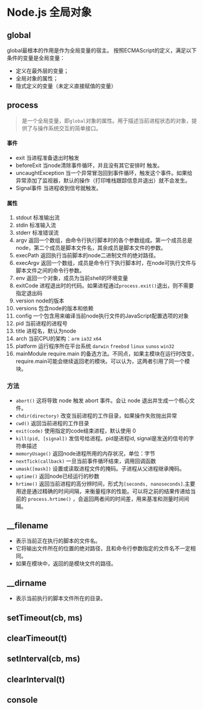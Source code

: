# Node.js 全局对象

## global
global最根本的作用是作为全局变量的宿主。
按照ECMAScript的定义，满足以下条件的变量是全局变量：
- 定义在最外层的变量；
- 全局对象的属性；
- 隐式定义的变量（未定义直接赋值的变量）

## process
> 是一个全局变量，即`global`对象的属性。用于描述当前进程状态的对象，提供了与操作系统交互的简单接口。
  #### 事件
  - exit 当进程准备退出时触发
  - beforeExit 当node清除事件循环，并且没有其它安排时 触发。
  - uncaughtException 当一个异常冒泡回到事件循环，触发这个事件。如果给异常添加了监视器，默认的操作（打印堆栈跟踪信息并退出）就不会发生。
  - Signal事件 当进程收到信号就触发。
  #### 属性
  1. stdout 标准输出流
  2. stdin 标准输入流
  3. stderr 标准错误流
  4. argv 返回一个数组，由命令行执行脚本时的各个参数组成。第一个成员总是node，第二个成员是脚本文件名，其余成员是脚本文件的参数。
  5. execPath 返回执行当前脚本的node二进制文件的绝对路径。
  6. execArgv 返回一个数组，成员是命令行下执行脚本时，在node可执行文件与脚本文件之间的命令行参数。
  7. env 返回一个对象，成员为当前shell的环境变量
  8. exitCode 进程退出时的代码。如果进程通过`process.exit()`退出，则不需要指定退出码
  9. version node的版本
  10. versions 包含node的版本和依赖
  11. config 一个包含用来编译当前node执行文件的JavaScript配置选项的对象
  12. pid 当前进程的进程号
  13. title 进程名，默认为node
  14. arch 当前CPU的架构：`arm` `ia32` `x64`
  15. platform 运行程序所在平台系统 `darwin` `freebsd` `linux` `sunos` `win32`
  16. mainModule require.main 的备选方法。不同点，如果主模块在运行时改变，require.main可能会继续返回老的模块。可以认为，这两者引用了同一个模块。
  ### 方法
  - `abort()`  这将导致 node 触发 abort 事件。会让 node 退出并生成一个核心文件。
  - `chdir(directory)` 改变当前进程的工作目录，如果操作失败抛出异常
  - `cwd()` 返回当前进程的工作目录
  - `exit(code)` 使用指定的code结束进程，默认使用 0
  - `kill(pid, [signal])` 发信号给进程。pid是进程id, signal是发送的信号的字符串描述
  - `memoryUsage()` 返回node进程所用的内存状况，单位：字节
  - `nextTick(callback)` 一旦当前事件循环结束，调用回调函数
  - `umask([mask])` 设置或读取进程文件的掩码。子进程从父进程继承掩码。
  - `uptime()` 返回node已经运行的秒数
  - `hrtime()` 返回当前进程的高分辨时间，形式为`[seconds, nanoseconds]`.主要用途是通过精确的时间间隔，来衡量程序的性能。可以将之前的结果传递给当前的 `process.hrtime()` ，会返回两者间的时间差，用来基准和测量时间间隔。

## __filename
- 表示当前正在执行的脚本的文件名。
- 它将输出文件所在的位置的绝对路径，且和命令行参数指定的文件名不一定相同。
- 如果在模块中，返回的是模块文件的路径。

## __dirname
- 表示当前执行的脚本文件所在的目录。

## setTimeout(cb, ms)
## clearTimeout(t)
## setInterval(cb, ms)
## clearInterval(t)

## console